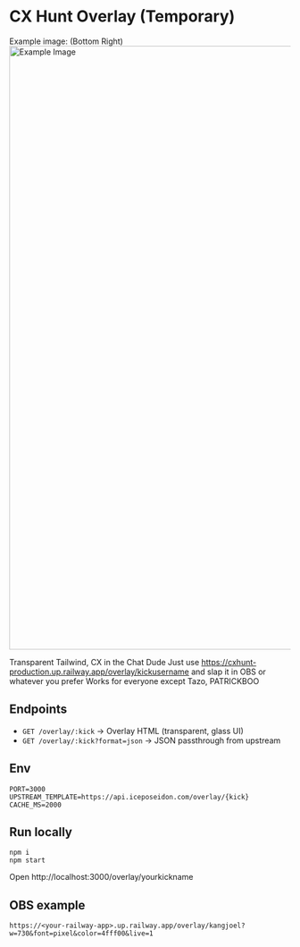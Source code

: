 # CX Hunt Overlay (Temporary)
Example image: (Bottom Right)
<img width="1920" height="1080" alt="Example Image" src="https://github.com/user-attachments/assets/1fa5913c-7245-49b5-bcab-d73881fb1378" />

Transparent Tailwind, CX in the Chat Dude
Just use https://cxhunt-production.up.railway.app/overlay/kickusername and slap it in OBS or whatever you prefer
Works for everyone except Tazo, PATRICKBOO
## Endpoints
- `GET /overlay/:kick` → Overlay HTML (transparent, glass UI)
- `GET /overlay/:kick?format=json` → JSON passthrough from upstream

## Env
```
PORT=3000
UPSTREAM_TEMPLATE=https://api.iceposeidon.com/overlay/{kick}
CACHE_MS=2000
```

## Run locally
```
npm i
npm start
```
Open http://localhost:3000/overlay/yourkickname

## OBS example

`https://<your-railway-app>.up.railway.app/overlay/kangjoel?w=730&font=pixel&color=4fff00&live=1`


